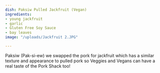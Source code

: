 ```yaml
---
dish: Paksiw Pulled Jackfruit (Vegan)
ingredients:
- young jackfruit
- garlic
- Gluten Free Soy Sauce
- bay leaves
image: "/uploads/Jackfruit 2.JPG"

---
```

Paksiw (Pak-si-ew) we swapped the pork for jackfruit which has a similar texture and appearance to pulled pork so Veggies and Vegans can have a real taste of the Pork Shack too!